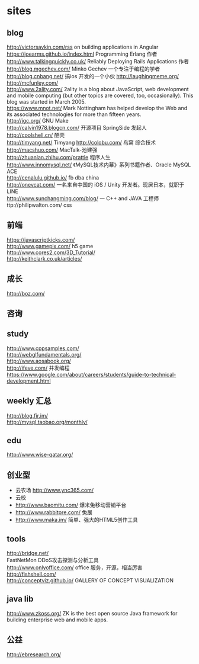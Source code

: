 sites
========  

## blog  

http://victorsavkin.com/rss  on building applications in Angular  
https://joearms.github.io/index.html  Programming Erlang 作者  
http://www.talkingquickly.co.uk/   Reliably Deploying Rails Applications  作者  
http://blog.mgechev.com/   Minko Gechev  一个专注于编程的学者  
http://blog.cnbang.net/  搞ios 开发的一个小伙
http://laughingmeme.org/  
http://mcfunley.com/  
http://www.2ality.com/  2ality is a blog about JavaScript, web development and mobile computing (but other topics are covered, too, occasionally). This blog was started in March 2005.  
https://www.mnot.net/  Mark Nottingham has helped develop the Web and its associated technologies for more than fifteen years.  
http://jgc.org/  GNU Make  
http://calvin1978.blogcn.com/  开源项目 SpringSide 发起人  
http://coolshell.cn/  酷壳  
http://timyang.net/ Timyang 
http://colobu.com/ 鸟窝 综合技术
http://macshuo.com/ MacTalk-池建强  
http://zhuanlan.zhihu.com/prattle 程序人生  
http://www.innomysql.net/  《MySQL技术内幕》系列书籍作者、Oracle MySQL ACE  
http://cenalulu.github.io/  fb dba china  
http://onevcat.com/ 一名来自中国的 iOS / Unity 开发者。现居日本，就职于 LINE  
http://www.sunchangming.com/blog/  一 C++ and JAVA 工程师  
ttp://philipwalton.com/  css  

## 前端  

https://javascriptkicks.com/  
http://www.gamepix.com/ h5 game  
http://www.cores2.com/3D_Tutorial/  
http://keithclark.co.uk/articles/  

## 成长  

http://boz.com/  

## 咨询



## study  

http://www.cppsamples.com/  
http://webglfundamentals.org/  
http://www.aosabook.org/  
http://ifeve.com/ 并发编程  
https://www.google.com/about/careers/students/guide-to-technical-development.html  

## weekly 汇总

http://blog.fir.im/  
http://mysql.taobao.org/monthly/  

## edu  

http://www.wise-qatar.org/

## 创业型  

- 云农场  http://www.ync365.com/
- 云校 
- http://www.baomitu.com/ 爆米兔移动营销平台  
- http://www.rabbitpre.com/ 兔展  
- http://www.maka.im/ 简单、强大的HTML5创作工具  

## tools  

http://bridge.net/  
FastNetMon  DDoS攻击探测与分析工具  
http://www.onlyoffice.com/  office 服务，开源，相当厉害  
http://fishshell.com/  
http://conceptviz.github.io/ GALLERY OF CONCEPT VISUALIZATION

## java lib

http://www.zkoss.org/  ZK is the best open source Java framework for building enterprise web and mobile apps.  

## 公益  
http://ebresearch.org/  